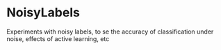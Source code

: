 # NoisyLabels
Experiments with noisy labels, to se the accuracy of classification under noise, effects of active learning, etc
